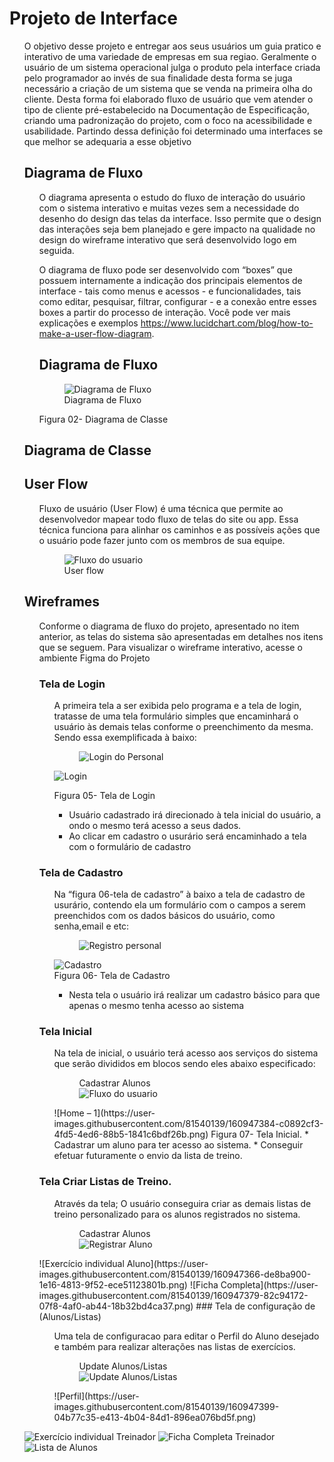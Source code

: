 
# Projeto de Interface
<ol>
O objetivo desse projeto e entregar aos seus usuários um guia pratico e interativo de uma variedade de empresas em sua regiao. Geralmente o usuário de um sistema operacional julga o produto pela interface criada pelo programador ao invés de sua finalidade desta forma se juga necessário a criação de um sistema que se venda na primeira olha do cliente. Desta forma foi elaborado fluxo de usuário que vem atender o tipo de cliente pré-estabelecido na Documentação de Especificação, criando uma padronização do projeto, com o foco na acessibilidade e usabilidade. 
Partindo dessa definição foi determinado uma interfaces se que melhor se adequaria a esse objetivo
 
## Diagrama de Fluxo
<ol>
 
O diagrama apresenta o estudo do fluxo de interação do usuário com o sistema interativo e  muitas vezes sem a necessidade do desenho do design das telas da interface. Isso permite que o design das interações seja bem planejado e gere impacto na qualidade no design do wireframe interativo que será desenvolvido logo em seguida.

O diagrama de fluxo pode ser desenvolvido com “boxes” que possuem internamente a indicação dos principais elementos de interface - tais como menus e acessos - e funcionalidades, tais como editar, pesquisar, filtrar, configurar - e a conexão entre esses boxes a partir do processo de interação. Você pode ver mais explicações e exemplos https://www.lucidchart.com/blog/how-to-make-a-user-flow-diagram.

## Diagrama de Fluxo
<figure>
  <img src="./img/diagram.svg" alt="Diagrama de Fluxo">
  <figcaption>Diagrama de Fluxo</figcaption>
</figure>

 Figura 02- Diagrama de Classe
 </ol>

## Diagrama de Classe


## User Flow
<ol>
 
Fluxo de usuário (User Flow) é uma técnica que permite ao desenvolvedor mapear todo fluxo de telas do site ou app. Essa técnica funciona para alinhar os caminhos e as possíveis ações que o usuário pode fazer junto com os membros de sua equipe.

<figure>
  <img src="./img/FluxodoUsuario.png" alt="Fluxo do usuario">
  <figcaption>User flow</figcaption>
</figure>

 </ol>

## Wireframes
<ol>
 
 Conforme o diagrama de fluxo do projeto, apresentado no item anterior, as telas do sistema são apresentadas em detalhes nos itens que se seguem. Para visualizar o wireframe interativo, acesse o ambiente Figma do Projeto
 
 ### Tela de Login
  <ol>
 
   A primeira tela a ser exibida pelo programa e a tela de login, tratasse de uma tela formulário simples que encaminhará o usuário às demais telas conforme o preenchimento da mesma. Sendo essa exemplificada à baixo:
   
   <figure>
    <img src="./img/loginPersonal.jpg" alt="Login do Personal">
   </figure>

![Login](https://user-images.githubusercontent.com/81540139/160947394-504ffbb0-cdd4-4c72-86e6-c65a63fe1d1d.png)

   Figura 05- Tela de Login
   * Usuário cadastrado irá direcionado à tela inicial do usuário, a ondo o mesmo terá acesso a seus dados. 
   * Ao clicar em cadastro o usurário será encaminhado a tela com o formulário de cadastro
 </ol>
  
  ### Tela de Cadastro
  <ol>
  Na “figura 06-tela de cadastro” à baixo a tela de cadastro de usurário, contendo ela um formulário com o campos a serem preenchidos com os dados básicos do usuário, como senha,email e etc: 
   
  <figure>
    <img src="./img/registroPersonal.jpg" alt="Registro personal">
    
</figure>
 
![Cadastro](https://user-images.githubusercontent.com/81540139/160947356-b0ab43c2-4ba1-4db0-bcdf-cca335e8fddb.png)  
   Figura 06- Tela de Cadastro
   * Nesta tela o usuário irá realizar um cadastro básico para que apenas o mesmo tenha acesso ao sistema 
 </ol>
 
 ### Tela Inicial
 <ol>
  Na tela de inicial, o usuário terá acesso aos serviços do sistema que serão divididos em blocos sendo eles abaixo especificado:
  
<figure>
    <figcaption>Cadastrar Alunos</figcaption>
    <img src="./img/regALUNO.jpg" alt="Fluxo do usuario">
</figure>
![Home – 1](https://user-images.githubusercontent.com/81540139/160947384-c0892cf3-4fd5-4ed6-88b5-1841c6bdf26b.png)
  Figura 07- Tela Inicial.
  * Cadastrar um aluno para ter acesso ao sistema.
  * Conseguir efetuar futuramente o envio da lista de treino.
 </ol>
 
 ### Tela Criar Listas de Treino.
 <ol>
  
  Através da tela;
  O usuário conseguira criar as demais listas de treino personalizado para os alunos registrados no sistema.
  
<figure>
    <figcaption>Cadastrar Alunos</figcaption>
    <img src="./img/lista.jpg" alt="Registrar Aluno">
</figure>
 </ol>
![Exercício individual Aluno](https://user-images.githubusercontent.com/81540139/160947366-de8ba900-1e16-4813-9f52-ece51123801b.png)
![Ficha Completa](https://user-images.githubusercontent.com/81540139/160947379-82c94172-07f8-4af0-ab44-18b32bd4ca37.png)
 ### Tela de configuração de (Alunos/Listas)

 <ol>
  Uma tela de configuracao para editar o Perfil do Aluno 
  desejado e também para realizar alterações nas listas de 
  exercícios.
<figure>
    <figcaption>Update Alunos/Listas</figcaption>
    <img src="./img/CompListaAluno.jpg" alt="Update Alunos/Listas">
</figure>
![Perfil](https://user-images.githubusercontent.com/81540139/160947399-04b77c35-e413-4b04-84d1-896ea076bd5f.png)
  </ol>
 </ol>

![Exercício individual Treinador](https://user-images.githubusercontent.com/81540139/160947370-31dfb123-e08e-4db6-909b-e0a286750d66.png)
![Ficha Completa Treinador](https://user-images.githubusercontent.com/81540139/160947376-6cd86014-3f2b-496f-be73-c0cb24b6016f.png)
![Lista de Alunos](https://user-images.githubusercontent.com/81540139/160947392-53b7dc9e-2d74-45aa-91c8-6658ba415ac3.png)

